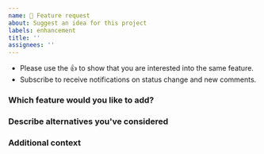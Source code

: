 ```yaml
---
name: 🚀 Feature request
about: Suggest an idea for this project
labels: enhancement
title: ''
assignees: ''
---
```

* Please use the 👍 to show that you are interested into the same feature.
* Subscribe to receive notifications on status change and new comments. 

### Which feature would you like to add? 

### Describe alternatives you've considered

### Additional context
